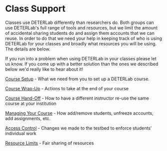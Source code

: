 # Class Support

Classes use DETERLab differently than researchers do. Both groups can use DETERLab's full range of tools and resources, but we limit the amount of accidental sharing students do and assign them accounts that we can reuse. In order to do that we need your help in keeping track of who is using DETERLab for your classes and broadly what resources you will be using. The details are below.

If you run into a problem when using DETERLab in your classes please let us know. If you come up with a better solution than the ones we described below we'd really like to hear about it!

[Course Setup](../course-setup/) - What we need from you to set up a DETERLab course.

[Course Wrap-Up](../course-setup/#course-wrap-up) - Actions to take at the end of your course

[Course Hand-Off](../course-setup/#course-hand-off-to-another-instructor) - How to have a different instructor re-use the same course at your institution

[Managing Your Course](../course-setup/#managing-a-class) - How add/remove students, unfreeze accounts, add assignments, etc.

[Access Control](../course-setup/#access-control) - Changes we made to the testbed to enforce students' individual work

[Resource Limits](../course-setup/#resource-limits) - Fair sharing of resources
